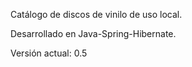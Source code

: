 Catálogo de discos de vinilo de uso local. 

Desarrollado en Java-Spring-Hibernate. 

Versión actual: 0.5